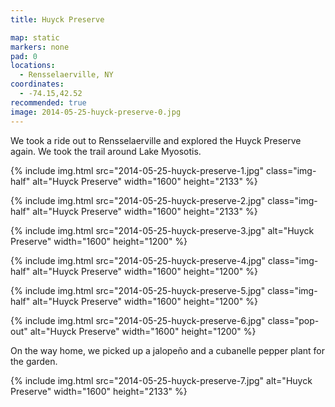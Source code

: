```yaml
---
title: Huyck Preserve

map: static
markers: none
pad: 0
locations:
  - Rensselaerville, NY
coordinates:
  - -74.15,42.52
recommended: true
image: 2014-05-25-huyck-preserve-0.jpg
---
```


We took a ride out to Rensselaerville and explored the Huyck Preserve again. We took the trail around Lake Myosotis.

<div class="photos">

{% include img.html src="2014-05-25-huyck-preserve-1.jpg" class="img-half" alt="Huyck Preserve" width="1600" height="2133" %}

{% include img.html src="2014-05-25-huyck-preserve-2.jpg" class="img-half" alt="Huyck Preserve" width="1600" height="2133" %}

{% include img.html src="2014-05-25-huyck-preserve-3.jpg" alt="Huyck Preserve" width="1600" height="1200" %}

{% include img.html src="2014-05-25-huyck-preserve-4.jpg" class="img-half" alt="Huyck Preserve" width="1600" height="1200" %}

{% include img.html src="2014-05-25-huyck-preserve-5.jpg" class="img-half" alt="Huyck Preserve" width="1600" height="1200" %}

{% include img.html src="2014-05-25-huyck-preserve-6.jpg" class="pop-out" alt="Huyck Preserve" width="1600" height="1200" %}

</div>

On the way home, we picked up a jalope&ntilde;o and a cubanelle pepper plant for the garden.

<div class="photos">

{% include img.html src="2014-05-25-huyck-preserve-7.jpg" alt="Huyck Preserve" width="1600" height="2133" %}

</div>

